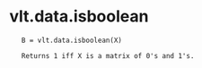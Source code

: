 # vlt.data.isboolean

```
   B = vlt.data.isboolean(X)
 
   Returns 1 iff X is a matrix of 0's and 1's.

```
